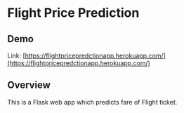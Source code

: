 # Flight Price Prediction


## Demo
Link: [https://flightpricepredctionapp.herokuapp.com/](https://flightpricepredctionapp.herokuapp.com/)

## Overview
This is a Flask web app which predicts fare of Flight ticket.
